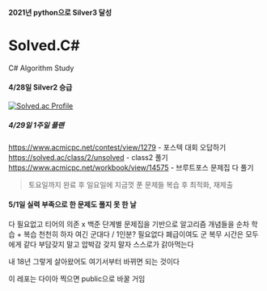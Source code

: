 #### 2021년 python으로 Silver3 달성

# Solved.C#
C# Algorithm Study
#### 4/28일 Silver2 승급

[![Solved.ac Profile](http://mazassumnida.wtf/api/v2/generate_badge?boj=qetqet910)](https://solved.ac/qetqet910/)

##### 4/29일 1주일 플랜

https://www.acmicpc.net/contest/view/1279 - 포스텍 대회 오답하기
https://solved.ac/class/2/unsolved - class2 풀기
https://www.acmicpc.net/workbook/view/14575 - 브루트포스 문제집 다 풀기

> 토요일까지 완료 후 일요일에 지금껏 푼 문제들 복습 후 최적화, 재제출

#### 5/1일 실력 부족으로 한 문제도 풀지 못 한 날

다 필요없고 티어의 의존 x 백준 단계별 문제집을 기반으로
알고리즘 개념들을 순차 학습 + 복습
천천히 하자 여긴 군대다 / 1인분? 필요없다 폐급이여도 군 복무 시간은 모두에게 같다
부담갖지 말고 압박감 갖지 말자 스스로가 갉아먹는다

내 18년 그렇게 살아왔어도 여기서부터 바뀌면 되는 것이다

이 레포는 다이아 찍으면 public으로 바꿀 거임
